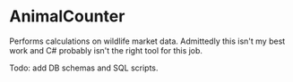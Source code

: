 # AnimalCounter

Performs calculations on wildlife market data.  Admittedly this isn't my best work and C# probably isn't the right tool for this job.

Todo: add DB schemas and SQL scripts.

